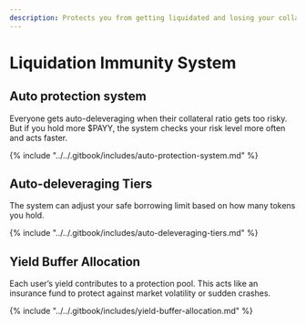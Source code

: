 ```yaml
---
description: Protects you from getting liquidated and losing your collateral.
---
```


# Liquidation Immunity System

## Auto protection system

Everyone gets auto-deleveraging when their collateral ratio gets too risky. But if you hold more $PAYY, the system checks your risk level more often and acts faster.

{% include "../../.gitbook/includes/auto-protection-system.md" %}

## Auto-deleveraging Tiers

The system can adjust your safe borrowing limit based on how many tokens you hold.

{% include "../../.gitbook/includes/auto-deleveraging-tiers.md" %}

## Yield Buffer Allocation

Each user’s yield contributes to a protection pool. This acts like an insurance fund to protect against market volatility or sudden crashes.

{% include "../../.gitbook/includes/yield-buffer-allocation.md" %}
